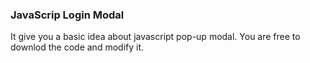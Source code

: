 ### JavaScrip Login Modal
It give you a basic idea about javascript pop-up modal. You are free to downlod the code and modify it.